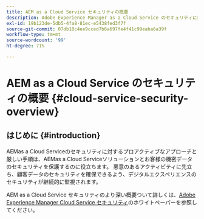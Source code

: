 ```yaml
---
title: AEM as a Cloud Service セキュリティの概要
description: Adobe Experience Manager as a Cloud Service のセキュリティに関する重要なトピックについて説明します。
exl-id: 19b123de-5db5-4fa8-81ec-e5438fed3f7f
source-git-commit: 07db10c4ee9cced7b6a697fe4f41c99eaba6a39f
workflow-type: tm+mt
source-wordcount: '99'
ht-degree: 71%

---
```



# AEM as a Cloud Service のセキュリティの概要 {#cloud-service-security-overview}

## はじめに {#introduction}

AEMas a Cloud Serviceのセキュリティに対するプロアクティブなアプローチと厳しい手順は、AEMas a Cloud Serviceソリューションとお客様の機密データのセキュリティを保護するのに役立ちます。 悪意のあるアクティビティに先立ち、顧客データのセキュリティを確保できるよう、デジタルエクスペリエンスのセキュリティが継続的に監視されます。

AEM as a Cloud Service セキュリティのより深い概要ついて詳しくは、[Adobe Experience Manager Cloud Service セキュリティ](https://www.adobe.com/content/dam/cc/en/security/pdfs/AEMCloudService_Security_Overview.pdf)のホワイトペーパーを参照してください。
